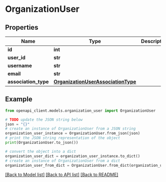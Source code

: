 # OrganizationUser


## Properties

Name | Type | Description | Notes
------------ | ------------- | ------------- | -------------
**id** | **int** |  | [optional] 
**user_id** | **str** |  | 
**username** | **str** |  | 
**email** | **str** |  | 
**association_type** | [**OrganizationUserAssociationType**](OrganizationUserAssociationType.md) |  | 

## Example

```python
from openapi_client.models.organization_user import OrganizationUser

# TODO update the JSON string below
json = "{}"
# create an instance of OrganizationUser from a JSON string
organization_user_instance = OrganizationUser.from_json(json)
# print the JSON string representation of the object
print(OrganizationUser.to_json())

# convert the object into a dict
organization_user_dict = organization_user_instance.to_dict()
# create an instance of OrganizationUser from a dict
organization_user_from_dict = OrganizationUser.from_dict(organization_user_dict)
```
[[Back to Model list]](../README.md#documentation-for-models) [[Back to API list]](../README.md#documentation-for-api-endpoints) [[Back to README]](../README.md)


